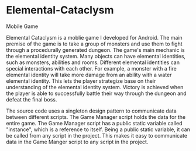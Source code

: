 # Elemental-Cataclysm
Mobile Game

  Elemental Cataclysm is a moblie game I developed for Android. The main premise of the game is to take a group of monsters and use them to fight through a procedurally generated dungeon. The game's main mechanic is the elemental identity system. Many objects can have elemental identities, such as monsters, abilities and rooms. Different elemental identities can special interactions with each other.
For example, a monster with a fire elemental identity will take more damage from an ability with a water elemental identity. This lets the player strategize base on their understanding of the elemental identity system. Victory is achieved when the player is able to successfully battle their way through the dungeon and defeat the final boss.

  The source code uses a singleton design pattern to communicate data between different scripts. The Game Manager script holds the data for the entire game. The Game Manager script has a public static variable called "instance", which is a reference to itself. Being a public static variable, it can be called from any script in the project. This makes it easy to communicate data in the Game Manger script to any script in the project.       
